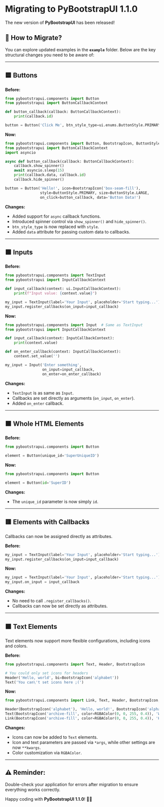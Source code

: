 # Migrating to PyBootstrapUI 1.1.0  

The new version of **PyBootstrapUI** has been released!  

## 🚀 **How to Migrate?**  
You can explore updated examples in the **`example`** folder. Below are the key structural changes you need to be aware of:  

---

## 🟦 **Buttons**  

**Before:**  
```python
from pybootstrapui.components import Button
from pybootstrapui import ButtonCallbackContext

def button_callback(callback: ButtonCallbackContext):
    print(callback.id)

button = Button('Click Me', btn_style_type=ui.enums.ButtonStyle.PRIMARY, on_click=button_callback)
```

**Now:**  
```python
from pybootstrapui.components import Button, BootstrapIcon, ButtonStyle
from pybootstrapui import ButtonCallbackContext
import asyncio

async def button_callback(callback: ButtonCallbackContext):
    callback.show_spinner()
    await asyncio.sleep(15)
    print(callback.data, callback.id)
    callback.hide_spinner()

button = Button('Hello!', icon=BootstrapIcon('box-seam-fill'),
                style=ButtonStyle.PRIMARY, size=ButtonStyle.LARGE,
                on_click=button_callback, data='Button Data!')
```

**Changes:**  
- Added support for `async` callback functions.  
- Introduced spinner control via `show_spinner()` and `hide_spinner()`.  
- `btn_style_type` is now replaced with `style`.  
- Added `data` attribute for passing custom data to callbacks.  

---

## 🟩 **Inputs**  

**Before:**  
```python
from pybootstrapui.components import TextInput
from pybootstrapui import InputCallbackContext

def input_callback(context: ui.InputCallbackContext):
    print(f"Input value: {context.value}")

my_input = TextInput(label='Your Input', placeholder='Start typing...')
my_input.register_callbacks(on_input=input_callback)
```

**Now:**  
```python
from pybootstrapui.components import Input  # Same as TextInput
from pybootstrapui import InputCallbackContext

def input_callback(context: InputCallbackContext):
    print(context.value)

def on_enter_callback(context: InputCallbackContext):
    context.set_value('')

my_input = Input('Enter something',
                 on_input=input_callback,
                 on_enter=on_enter_callback)
```

**Changes:**  
- `TextInput` is as same as `Input`.  
- Callbacks are set directly as arguments (`on_input`, `on_enter`).  
- Added `on_enter` callback.  

---

## 🟧 **Whole HTML Elements**  

**Before:**  
```python
from pybootstrapui.components import Button

element = Button(unique_id='SuperUniqueID')
```

**Now:**  
```python
from pybootstrapui.components import Button

element = Button(id='SuperID')
```

**Changes:**  
- The `unique_id` parameter is now simply `id`.  

---

## 🟥 **Elements with Callbacks**  

Callbacks can now be assigned directly as attributes.  

**Before:**  
```python
my_input = TextInput(label='Your Input', placeholder='Start typing...')
my_input.register_callbacks(on_input=input_callback)
```

**Now:**  
```python
my_input = TextInput(label='Your Input', placeholder='Start typing...')
my_input.on_input = input_callback
```

**Changes:**  
- No need to call `.register_callbacks()`.  
- Callbacks can now be set directly as attributes.  

---

## 🟪 **Text Elements**  

Text elements now support more flexible configurations, including icons and colors.  

**Before:**  
```python
from pybootstrapui.components import Text, Header, BootstrapIcon

# You could only set icons for headers
Header('Hello, world', bi=BootstrapIcon('alphabet'))
Text('You can\'t set icons here ;(')
```

**Now:**  
```python
from pybootstrapui.components import Link, Text, Header, BootstrapIcon, RGBAColor

Header(BootstrapIcon('alphabet'), 'Hello, world!', BootstrapIcon('alphabet'))
Text(BootstrapIcon('archive-fill', color=RGBAColor(0, 0, 255, 0.4)), 'Wow, you can set icons!', color=RGBAColor(255, 0, 0))
Link(BootstrapIcon('archive-fill', color=RGBAColor(0, 0, 255, 0.4)), 'Here you can too!', color=RGBAColor(255, 0, 0))
```

**Changes:**  
- Icons can now be added to `Text` elements.  
- Icon and text parameters are passed via `*args`, while other settings are now `**kwargs`.  
- Color customization via `RGBAColor`.  

---

## ⚠️ **Reminder:**  
Double-check your application for errors after migration to ensure everything works correctly.  

Happy coding with **PyBootstrapUI 1.1.0**! 🚀✨  